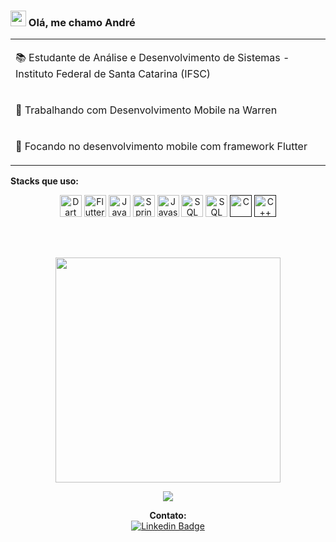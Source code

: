 ### <img src="https://media.giphy.com/media/hvRJCLFzcasrR4ia7z/giphy.gif" width="25px"> Olá, me chamo André

<table>
    <tr>
        <td>
            <p>📚 Estudante de Análise e Desenvolvimento de Sistemas - Instituto Federal de Santa Catarina (IFSC)</p>
        </td>
    </tr>
    <tr>
        <td>
            <p>💼 Trabalhando com Desenvolvimento Mobile na Warren</p>
        </td>
    </tr>
    <tr>
        <td>
            <p>🎯 Focando no desenvolvimento mobile com framework Flutter</p>
        </td>
    </tr>
</table>

**Stacks que uso:**

<div align="center">
  <tr>
    <td>
        <a href="https://dart.dev/" title="Dart"><img src="https://cdn.jsdelivr.net/gh/devicons/devicon/icons/dart/dart-plain.svg" alt="Dart" width="35px" height="35px"></a>
    </td>
    <td>
        <a href="https://flutter.dev/" title="Flutter"><img src="https://cdn.jsdelivr.net/gh/devicons/devicon/icons/flutter/flutter-plain.svg" alt="Flutter" width="35px" height="35px"></a>
    </td>
     <td>
        <a href="https://www.java.com/pt-BR/" title="Java"><img src="https://cdn.jsdelivr.net/gh/devicons/devicon/icons/java/java-plain.svg" alt="Java" width="35px" height="35px"></a>
    </td>
     <td>
        <a href="https://spring.io/projects/spring-boot" title="Spring Boot"><img src="https://cdn.jsdelivr.net/gh/devicons/devicon/icons/spring/spring-original.svg" alt="Spring Boot" width="35px" height="35px"></a>
    </td>
    <td>
        <a href="https://www.javascript.com/" title="Javascript"><img src="https://cdn.jsdelivr.net/gh/devicons/devicon/icons/javascript/javascript-original.svg" alt="Javascript" width="35px" height="35px"></a>
    </td>
    <td>
        <a href="https://www.oracle.com/br/database/technologies/appdev/sql.html" title="SQL Oracle"><img src="https://upload.wikimedia.org/wikipedia/commons/e/e1/Oracle_Corporation_logo.svg" alt="SQL Oracle" width="35px" height="35px"></a>
    </td>
    <td>
        <a href="https://www.oracle.com/br/database/technologies/appdev/sql.html" title="SQL Server"><img src="https://img.icons8.com/color/480/microsoft-sql-server.png" alt="SQL Server" width="35px" height="35px"></a>
    </td>
    <td>
        <a href="" title="C"><img src="https://cdn.jsdelivr.net/gh/devicons/devicon/icons/c/c-plain.svg" alt="C" width="35px" height="35px"></a>
    </td>
    <td>
        <a href="" title="C++"><img src="https://cdn.jsdelivr.net/gh/devicons/devicon/icons/cplusplus/cplusplus-plain.svg" alt="C++" width="35px" height="35px"></a>
    </td>
  </tr>
  
  <br><br>

<p align="center" >
<img width="360px" align="center" src="https://github-readme-stats.vercel.app/api/top-langs/?username=andre-pm&layout=compact&theme=tokyonight&count_private=true&show_icons=true&langs_count=8&cache_seconds=3600"/>
</p>

<a href="https://github.com/anuraghazra/github-readme-stats">
    <img  src="https://github-readme-stats.vercel.app/api?username=andre-pm&&show_icons=true&theme=tokyonight"/>
</a>

**Contato:**<br>
[![Linkedin Badge](https://img.shields.io/badge/LinkedIn-0077B5?style=for-the-badge&logo=linkedin&logoColor=white)](https://www.linkedin.com/in/andre-pm/)

</div>
